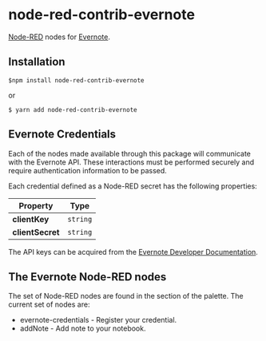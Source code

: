 node-red-contrib-evernote
=====================================

[Node-RED](http://nodered.org) nodes for [Evernote](https://evernote.com/).

## Installation

    $npm install node-red-contrib-evernote
or

    $ yarn add node-red-contrib-evernote

## Evernote Credentials

Each of the nodes made available through this package will communicate with the Evernote API.  These interactions must be performed securely and require authentication information to be passed.

Each credential defined as a Node-RED secret has the following properties:


| Property    | Type     | 
| ----------- | -------- | 
| **clientKey**    | `string` |
| **clientSecret** | `string` |

The API keys can be acquired from the [Evernote Developer Documentation](https://dev.evernote.com/doc/). 

## The Evernote Node-RED nodes

The set of Node-RED nodes are found in the section of the palette.  The current set of nodes are:

* evernote-credentials - Register your credential.
* addNote - Add note to your notebook.